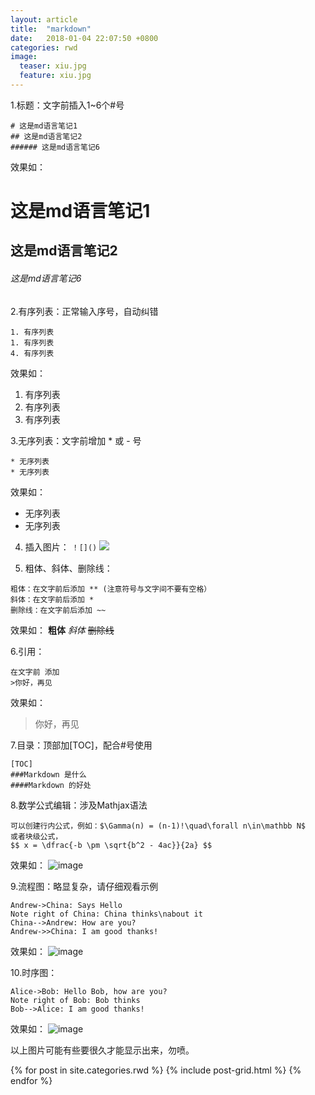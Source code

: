```yaml
---
layout: article
title:  "markdown"
date:   2018-01-04 22:07:50 +0800
categories: rwd
image:
  teaser: xiu.jpg
  feature: xiu.jpg
---
```

1.标题：文字前插入1~6个#号
```
# 这是md语言笔记1
## 这是md语言笔记2
###### 这是md语言笔记6
```
效果如：
# 这是md语言笔记1
## 这是md语言笔记2
###### 这是md语言笔记6

2.有序列表：正常输入序号，自动纠错
```
1. 有序列表
1. 有序列表
4. 有序列表
```
效果如：
1. 有序列表
1. 有序列表
4. 有序列表

3.无序列表：文字前增加 * 或 - 号
```
* 无序列表
* 无序列表
```
效果如：
* 无序列表
* 无序列表

4. 插入图片： 
```！[]()```
![](http://cdn.wiz.cn/wp-content/uploads/2015/06/wiz_logo.png)

5. 粗体、斜体、删除线：
```
粗体：在文字前后添加 ** (注意符号与文字间不要有空格）
斜体：在文字前后添加 *
删除线：在文字前后添加 ~~
```
效果如：
**粗体**
*斜体*
~~删除线~~

6.引用：
```
在文字前 添加 
>你好，再见
```
效果如：
>你好，再见


7.目录：顶部加[TOC]，配合#号使用
```
[TOC]
###Markdown 是什么
####Markdown 的好处
```

8.数学公式编辑：涉及Mathjax语法
```
可以创建行内公式，例如：$\Gamma(n) = (n-1)!\quad\forall n\in\mathbb N$
或者块级公式，
$$ x = \dfrac{-b \pm \sqrt{b^2 - 4ac}}{2a} $$
```
效果如：
![image](https://github.com/Lamjs/Lamjs.github.io/images/gongshi.jpg)

9.流程图：略显复杂，请仔细观看示例
```
Andrew->China: Says Hello
Note right of China: China thinks\nabout it
China-->Andrew: How are you?
Andrew->>China: I am good thanks!
```
效果如：
![image](https://github.com/Lamjs/Lamjs.github.io/images/liucheng.png)

10.时序图：

```sequence
Alice->Bob: Hello Bob, how are you?
Note right of Bob: Bob thinks
Bob-->Alice: I am good thanks!
``` 
效果如：
![image](https://github.com/Lamjs/Lamjs.github.io/images/liucheng2.jpg)

以上图片可能有些要很久才能显示出来，勿喷。


<div class="tiles">
{% for post in site.categories.rwd %}
{% include post-grid.html %}
{% endfor %}
</div><!-- /.tiles 把所有categories 有 rwd 的列出来-->

